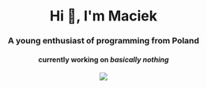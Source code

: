 <h1 align="center">Hi 👋, I'm Maciek</h1>
<h3 align="center">A young enthusiast of programming from Poland</h3>
<h4 align="center">currently working on <i>basically nothing</i></h4>

<p align="center"><img src="https://github-readme-stats.vercel.app/api/?username=mpeciakk" /></a>
